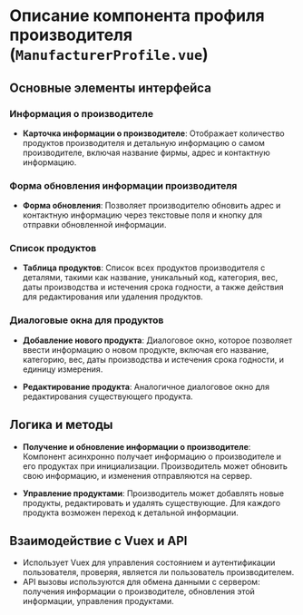 # Описание компонента профиля производителя (`ManufacturerProfile.vue`)

## Основные элементы интерфейса

### Информация о производителе

- **Карточка информации о производителе**: Отображает количество продуктов производителя и детальную информацию о самом
  производителе, включая название фирмы, адрес и контактную информацию.

### Форма обновления информации производителя

- **Форма обновления**: Позволяет производителю обновить адрес и контактную информацию через текстовые поля и кнопку для
  отправки обновленной информации.

### Список продуктов

- **Таблица продуктов**: Список всех продуктов производителя с деталями, такими как название, уникальный код, категория,
  вес, даты производства и истечения срока годности, а также действия для редактирования или удаления продуктов.

### Диалоговые окна для продуктов

- **Добавление нового продукта**: Диалоговое окно, которое позволяет ввести информацию о новом продукте, включая его
  название, категорию, вес, даты производства и истечения срока годности, и единицу измерения.

- **Редактирование продукта**: Аналогичное диалоговое окно для редактирования существующего продукта.

## Логика и методы

- **Получение и обновление информации о производителе**: Компонент асинхронно получает информацию о производителе и его
  продуктах при инициализации. Производитель может обновить свою информацию, и изменения отправляются на сервер.

- **Управление продуктами**: Производитель может добавлять новые продукты, редактировать и удалять существующие. Для
  каждого продукта возможен переход к детальной информации.

## Взаимодействие с Vuex и API

- Использует Vuex для управления состоянием и аутентификации пользователя, проверяя, является ли пользователь
  производителем.
- API вызовы используются для обмена данными с сервером: получения информации о производителе, обновления этой
  информации, управления продуктами.